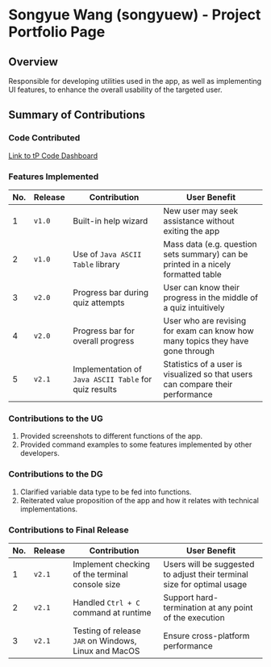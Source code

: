 # Songyue Wang (songyuew) - Project Portfolio Page

## Overview

Responsible for developing utilities used in the app, as well as implementing UI features, to enhance the overall usability of the targeted user.

## Summary of Contributions

### Code Contributed

[Link to tP Code Dashboard](https://nus-cs2113-ay2324s2.github.io/tp-dashboard/?search=songyuew&breakdown=true&sort=groupTitle%20dsc&sortWithin=title&since=2024-02-23&timeframe=commit&mergegroup=&groupSelect=groupByRepos&checkedFileTypes=docs~functional-code~test-code~other&tabOpen=false)

### Features Implemented

| No.  | Release | Contribution                                           | User Benefit                                                                      |
|------|---------|--------------------------------------------------------|-----------------------------------------------------------------------------------|
| 1    | `v1.0`  | Built-in help wizard                                   | New user may seek assistance without exiting the app                              |
| 2    | `v1.0`  | Use of `Java ASCII Table` library                      | Mass data (e.g. question sets summary) can be printed in a nicely formatted table |
| 3    | `v2.0` | Progress bar during quiz attempts                      | User can know their progress in the middle of a quiz intuitively                  |
| 4    | `v2.0`| Progress bar for overall progress                      | User who are revising for exam can know how many topics they have gone through    |
| 5    | `v2.1` | Implementation of `Java ASCII Table` for quiz results  | Statistics of a user is visualized so that users can compare their performance    |

### Contributions to the UG

1. Provided screenshots to different functions of the app.
2. Provided command examples to some features implemented by other developers.

### Contributions to the DG

1. Clarified variable data type to be fed into functions.
2. Reiterated value proposition of the app and how it relates with technical implementations.

### Contributions to Final Release

| No. | Release | Contribution                                         | User Benefit                                                            |
|-----|---------|------------------------------------------------------|-------------------------------------------------------------------------|
| 1   | `v2.1`  | Implement checking of the terminal console size      | Users will be suggested to adjust their terminal size for optimal usage |
| 2   | `v2.1`  | Handled `Ctrl + C` command at runtime                | Support hard-termination at any point of the execution                  |
| 3 | `v2.1`  | Testing of release `JAR` on Windows, Linux and MacOS | Ensure cross-platform performance                                       |
